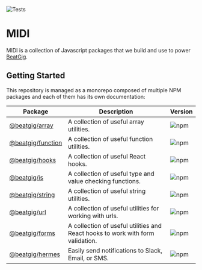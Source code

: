 ![Tests](https://github.com/beatgig/midi/workflows/Tests/badge.svg)

# MIDI

MIDI is a collection of Javascript packages that we build and use to power [BeatGig](https://beatgig.com/).

## Getting Started

This repository is managed as a monorepo composed of multiple NPM packages and each of them has its own documentation:

| Package                                | Description                                                                    | Version                                                                      |
| -------------------------------------- | ------------------------------------------------------------------------------ | ---------------------------------------------------------------------------- |
| [@beatgig/array](packages/array)       | A collection of useful array utilities.                                        | ![npm](https://img.shields.io/npm/v/@beatgig/array.svg?style=flat-square)    |
| [@beatgig/function](packages/function) | A collection of useful function utilities.                                     | ![npm](https://img.shields.io/npm/v/@beatgig/function.svg?style=flat-square) |
| [@beatgig/hooks](packages/hooks)       | A collection of useful React hooks.                                            | ![npm](https://img.shields.io/npm/v/@beatgig/hooks.svg?style=flat-square)    |
| [@beatgig/is](packages/is)             | A collection of useful type and value checking functions.                      | ![npm](https://img.shields.io/npm/v/@beatgig/is.svg?style=flat-square)       |
| [@beatgig/string](packages/string)     | A collection of useful string utilities.                                       | ![npm](https://img.shields.io/npm/v/@beatgig/string.svg?style=flat-square)   |
| [@beatgig/url](packages/url)           | A collection of useful utilities for working with urls.                        | ![npm](https://img.shields.io/npm/v/@beatgig/url.svg?style=flat-square)      |
| [@beatgig/forms](packages/forms)       | A collection of useful utilities and React hooks to work with form validation. | ![npm](https://img.shields.io/npm/v/@beatgig/forms.svg?style=flat-square)    |
| [@beatgig/hermes](packages/hermes)     | Easily send notifications to Slack, Email, or SMS.                             | ![npm](https://img.shields.io/npm/v/@beatgig/hermes.svg?style=flat-square)   |

